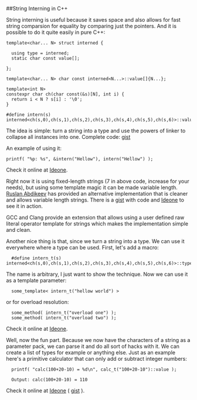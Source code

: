 
##String Interning in C++

  String interning is useful because it saves space and also allows for fast string comparsion
  for equality by comparing just the pointers. And it is possible to do it quite easily in pure
  C++:

    template<char... N> struct interned {
      
      using type = interned;
      static char const value[];
      
    };
    
    template<char... N> char const interned<N...>::value[]{N...};
    
    template<int N>
    constexpr char ch(char const(&s)[N], int i) {
      return i < N ? s[i] : '\0';
    }
    
    #define intern(s) interned<ch(s,0),ch(s,1),ch(s,2),ch(s,3),ch(s,4),ch(s,5),ch(s,6)>::value

  The idea is simple: turn a string into a type and use the powers of linker to collapse all
  instances into one. 
  Complete code: [gist](https://gist.github.com/alexpolt/44540ff2cfb81e312245cc5d2d6cb859)

  An example of using it:

    printf( "%p: %s", &intern("Hellow"), intern("Hellow") );

  Check it online at [Ideone](https://ideone.com/GigbNk).

  Right now it is using fixed-length strings (7 in above code, increase for your needs), but using 
  some template magic it can be made variable length. [Ruslan Abdikeev](https://twitter.com/aruslan) 
  has provided an alternative implementation that is cleaner and allows variable length strings.
  There is a [gist](https://gist.github.com/alexpolt/5481a5db94ff94647bb0d114e322f0b9) with code
  and [Ideone](https://ideone.com/4oKRMR) to see it in action.

  GCC and Clang provide an extension that allows using a user defined raw literal operator template
  for strings which makes the implementation simple and clean.

  Another nice thing is that, since we turn a string into a type. We can use it everywhere where 
  a type can be used. First, let's add a macro:

      #define intern_t(s) interned<ch(s,0),ch(s,1),ch(s,2),ch(s,3),ch(s,4),ch(s,5),ch(s,6)>::type

  The name is arbitrary, I just want to show the technique. Now we can use it as a template 
  parameter:

      some_template< intern_t("hellow world") >

  or for overload resolution:

      some_method( intern_t("overload one") );
      some_method( intern_t("overload two") );

  Check it online at [Ideone](https://ideone.com/q3329k).

  Well, now the fun part. Because we now have the characters of a string as a parameter pack, we
  can parse it and do all sort of hacks with it. We can create a list of types for example or
  anything else. Just as an example here's a primitive calculator that can only add or subtract
  integer numbers:

      printf( "calc(100+20-10) = %d\n", calc_t("100+20-10")::value );

      Output: calc(100+20-10) = 110

  Check it online at [Ideone](https://ideone.com/7Y0SvG)
  ( [gist](https://gist.github.com/alexpolt/aee1b6a8ac3d229fa36ada466f079c1e) ).


